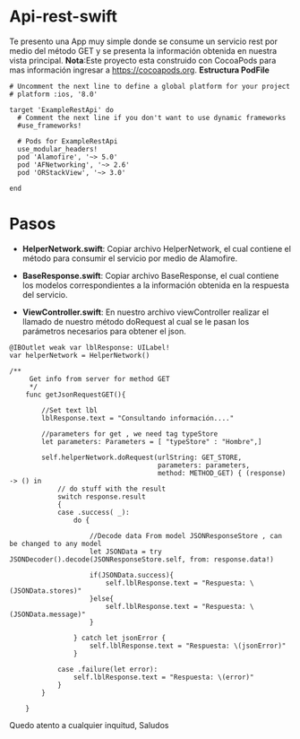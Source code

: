 # Api-rest-swift

Te presento una App muy simple donde se consume un servicio rest por medio del método GET y se presenta la información obtenida en nuestra vista principal.
**Nota**:Este proyecto esta construido con CocoaPods para mas información ingresar a https://cocoapods.org.
**Estructura PodFile**
```
# Uncomment the next line to define a global platform for your project
# platform :ios, '8.0'

target 'ExampleRestApi' do
  # Comment the next line if you don't want to use dynamic frameworks
  #use_frameworks!
  
  # Pods for ExampleRestApi
  use_modular_headers!
  pod 'Alamofire', '~> 5.0'
  pod 'AFNetworking', '~> 2.6'
  pod 'ORStackView', '~> 3.0'

end
```
# Pasos

- **HelperNetwork.swift**: Copiar archivo HelperNetwork, el cual contiene el método para consumir el servicio por medio de Alamofire.

- **BaseResponse.swift**: Copiar archivo BaseResponse, el cual contiene los modelos correspondientes a la información obtenida en la respuesta del servicio.

- **ViewController.swift**: En nuestro archivo viewController realizar el llamado de nuestro método doRequest
al cual se le pasan los parámetros necesarios para obtener el json. 

```
@IBOutlet weak var lblResponse: UILabel!
var helperNetwork = HelperNetwork()
    
/**
     Get info from server for method GET
     */
    func getJsonRequestGET(){
        
        //Set text lbl
        lblResponse.text = "Consultando información...."
        
        //parameters for get , we need tag typeStore
        let parameters: Parameters = [ "typeStore" : "Hombre",]
        
        self.helperNetwork.doRequest(urlString: GET_STORE,
                                     parameters: parameters,
                                     method: METHOD_GET) { (response) -> () in
            // do stuff with the result
            switch response.result
            {
            case .success( _):
                do {
                    
                    //Decode data From model JSONResponseStore , can be changed to any model
                    let JSONData = try JSONDecoder().decode(JSONResponseStore.self, from: response.data!)
                    
                    if(JSONData.success){
                        self.lblResponse.text = "Respuesta: \(JSONData.stores)"
                    }else{
                        self.lblResponse.text = "Respuesta: \(JSONData.message)"
                    }
                    
                } catch let jsonError {
                    self.lblResponse.text = "Respuesta: \(jsonError)"
                }
                
            case .failure(let error):
                self.lblResponse.text = "Respuesta: \(error)"
            }
        }
        
    }
```

Quedo atento a cualquier inquitud,
Saludos
